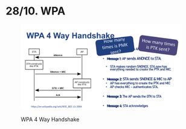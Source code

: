 # 28/10. WPA

<figure><img src="../../.gitbook/assets/image (1) (1) (1).png" alt=""><figcaption><p>WPA 4 Way Handshake</p></figcaption></figure>

